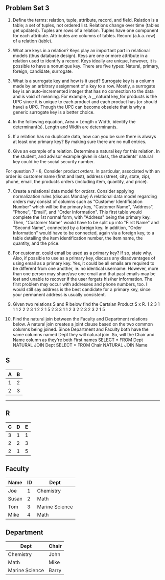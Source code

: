
## Problem Set 3 

1. Define the terms: relation, tuple, attribute, record, and field.
Relation is a table; a set of tuples, not ordered list. Relations change over time (tables get updated). Tuples are rows of a relation. Tuples have one component for each attribute. Attributes are columns of tables. Record (a.k.a. row) of a relation (table).

2. What are keys in a relation?
Keys play an important part in relational models (thus database design). Keys are one or more attribute in a relation used to identify a record. Keys ideally are unique, however, it is possible to have a nonunique key. There are five types: Natural, primary, foreign, candidate, surrogate. 

3. What is a surrogate key and how is it used?
Surrogate key is a column made by an arbitrary assignment of a key to a row. Mostly, a surrogate key is an auto-incremented integer that has no connection to the data and is void of meaning. For example, a __natural key_for products is the UPC since it is unique to each product and each product has (or should have) a UPC. Though the UPC can become obselete that is why a generic surrogate key is a better choice.

4. In the following equation, Area = Length x Width, identify the determinant(s).
Length and Width are determinants.

5. If a relation has no duplicate data, how can you be sure there is always at least one primary key?
By making sure there are no null entries.

6. Give an example of a relation.  Determine a natural key for this relation.
In the student, and advisor example given in class, the students' natural key could be the social security number.


For question 7 - 8, Consider product *orders*.  In particular, associated with an order is: customer name (first and last), address (street, city, state, zip), phone, email, the products orders (including item, quantity, and price).  

7. Create a relational data model for *orders*.  Consider applying normalization rules (discuss Monday)
A relational data model regarding orders may consist of columns such as "Customer Identification Number" which will be the primary key, "Customer Name", "Address", "Phone", "Email", and "Order Information". This first table would complete the 1st normal form, with "Address" being the primary key. Then, "Customer Name" would have to be split up into "First Name" and "Second Name", connected by a foreign key. In addition, "Order Information" would have to be connected, again via a foreign key, to a table detailing the item identification number, the item name, the quantity, and the price.


8. For customer, could email be used as a primary key?  If so, state why.  Also, if possible to use as a primary key, discuss any disadvantages of using email as a primary key.
Yes, it could be all emails are required to be different from one another, ie. no identical username. However, more than one person may share/use one email and that past emails may be lost and unable to recover if the user forgets his/her information.  The first problem may occur with addresses and phone numbers, too. I would still say address is the best candidate for a primary key, since your permanent address is usually consistent.


9. Given two relations S and R below find the Cartsian Product S x R. 
1 2 3 1 1 
1 2 2 2 3
1 2 2 1 5
2 3 3 1 1
2 3 2 2 3
2 3 2 1 5

10. Find the natural join between the Faculty and Department relations below.
A natural join creates a joint clause based on the two common columns being joined. Since Department and Faculty both have the same columns named Dept they will natural join. So, will the Chair and Name column as they're both First names
SELECT * FROM Dept NATURAL JOIN Dept
SELECT * FROM Chair NATURAL JOIN Name

S
--------------
| A | B |
|---|---|
| 1 | 2 |
| 2 | 3 |
---------

R
------------
| C | D | E |
|---|---|---|
| 3 | 1 | 1 |
| 2 | 2 | 3 |
| 2 | 1 | 5 |



Faculty
--------------
| Name | ID | Dept |
|-------|----|----------------|
| Joe | 1 | Chemistry |
| Susan | 2 | Math |
| Tom | 3 | Marine Science |
| Mike | 4 | Math |


Department
------------
| Dept | Chair  |
|---|---|
| Chemistry | John |
| Math | Mike |
| Marine Science | Barry |
